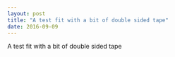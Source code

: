 ```yaml
---
layout: post
title: "A test fit with a bit of double sided tape"
date: 2016-09-09 
---
```

A test fit with a bit of double sided tape﻿